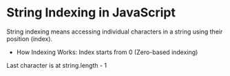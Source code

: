 
# String Indexing in JavaScript

String indexing means accessing individual characters in a string using their position (index).

- How Indexing Works:
Index starts from 0 (Zero-based indexing)

Last character is at string.length - 1